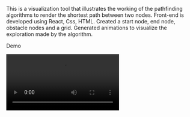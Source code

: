 This is a visualization tool that illustrates the working of the pathfinding algorithms to render the shortest path between two nodes.
Front-end is developed using React, Css, HTML. 
Created a start node, end node, obstacle nodes and a grid.
Generated animations to visualize the exploration made by the algorithm.

Demo

![](pathfind_demo.mov)
